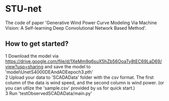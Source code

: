 # STU-net
The code of paper 'Generative Wind Power Curve Modeling Via Machine Vision: A Self-learning Deep Convolutional Network Based Method'.
## How to get started?
1 Download the model via https://drive.google.com/file/d/1XeMm9q6suX5hZb56OoaTy8tEC69LaD69/view?usp=sharing and save the model to 'model\UnetS4000DEAndADEepoch3.pth'   
2 Upload your data to 'SCADAData' folder with the csv format. The first column of the data is wind speed, and the second column is wind power. (or you can utlize the 'sample.csv' provided by us for quick start.)  
3 Run 'testObservedSCADAData/main.py'  
